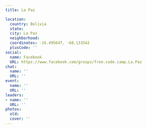 ```yaml
---
title: La Paz

location:
  country: Bolivia
  state: 
  city: La Paz
  neighborhood: 
  coordinates: -16.495647, -68.133542
  plusCode: ''
social:
  name: Facebook
  URL: https://www.facebook.com/groups/free.code.camp.La.Paz
chat:
  name: ''
  URL: ''
event:
  name: ''
  URL: ''
leaders:
- name: ''
  URL: ''
photos:
  old: 
  cover: ''
---
```

